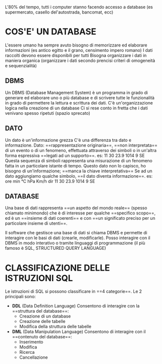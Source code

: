 L'80% del tempo, tutti i computer stanno facendo accesso a database (es supermercato, casello del'autostrada, bancomat, ecc)


# COS'E' UN DATABASE
L'essere umano ha sempre avuto bisogno di memorizzare ed elaborare informazioni (es antico egitto e il grano, censimento impero romano)
I dati raccolti devono essere disponibili per tutti
Bisogna organizzare i dati in maniera organica (organizzare i dati secondo prencisi criteri di omogeneità e sequenzialità)

## DBMS
Un DBMS (Database Management System) è un programma in grado di generare ed elaborare uno o più database e di scrivere tutte le funzionalità in grado di permettere la lettura e scrittura dei dati.
C'è un'organizzazione logica nella creazione di un database
Ci si rese conto in fretta che i dati venivano spesso ripetuti (spazio sprecato)

## DATO
Un dato è un'informazione grezza
C'è una differenza tra dato e informazione.
Dato: ==rappresentazione originaria==, ==non interpretata== di un evento o di un fenomeno, effettuata attraverso dei simboli o in un'altra forma espressiva ==legati ad un supporto==.
	es:
	11 30 23.9 1014 9 SE
	Questa sequenza di simboli rappresenta una misurazione di un fenomeno fatta in un particolare istante di tempo.
	Questo dato non lo capisco, ho bisogno di un'informazione; ==manca la chiave interpretativa==
Se ad un dato aggiungiamo qualche simbolo, ==il dato diventa informazione==.
	es:
	ore    min     °C      hPa    Km/h    dir
	 11     30     23.9    1014       9       SE

## DATABASE
Una base di dati rappresenta ==un aspetto del mondo reale== (spesso chiamato minimondo) che è di interesse per qualche ==specifico scopo==, ed è un ==insieme di dati coerenti== e con ==un significato preciso per un particolare insieme di utenti==.

Il software che gestisce una base di dati si chiama DBMS e permette di interagire con le basi di dati (crearle, modificarle).
Posso interagire con il DBMS in modo interativo o tramite linguaggi di programmazione (il più famoso è SQL, STRUCTURED QUERY LANGUAGE)

# CLASSIFICAZIONE DELLE ISTRUZIONI SQL
Le istruzioni di SQL si possono classificare in ==4 categorie==.
Le 2 principali sono:
- **DDL** (Data Definition Language)
	Consentono di interagire con la ==struttura del database==:
	- Creazione di un database
	- Creazione delle tabelle
	- Modifica della struttura delle tabelle
- **DML** (Data Manipulation Language)
	Consentono di interagire con il ==contenuto del database==:
	- Inserimento
	- Modifica
	- Ricerca
	- Cancellazione